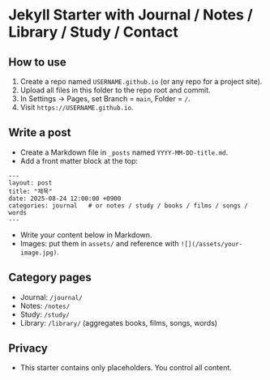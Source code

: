 
# Jekyll Starter with Journal / Notes / Library / Study / Contact

## How to use
1) Create a repo named `USERNAME.github.io` (or any repo for a project site).
2) Upload all files in this folder to the repo root and commit.
3) In Settings → Pages, set Branch = `main`, Folder = `/`.
4) Visit `https://USERNAME.github.io`.

## Write a post
- Create a Markdown file in `_posts` named `YYYY-MM-DD-title.md`.
- Add a front matter block at the top:
```
---
layout: post
title: "제목"
date: 2025-08-24 12:00:00 +0900
categories: journal   # or notes / study / books / films / songs / words
---
```
- Write your content below in Markdown.
- Images: put them in `assets/` and reference with `![](/assets/your-image.jpg)`.

## Category pages
- Journal: `/journal/`
- Notes: `/notes/`
- Study: `/study/`
- Library: `/library/` (aggregates books, films, songs, words)

## Privacy
- This starter contains only placeholders. You control all content.
